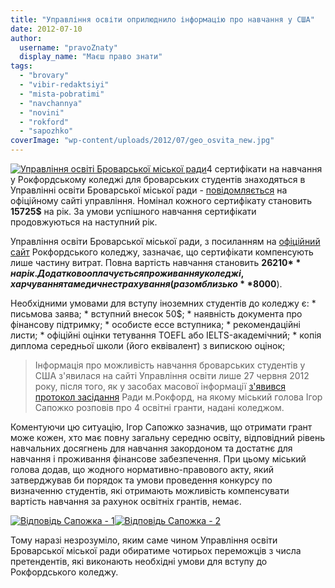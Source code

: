 ```yaml
---
title: "Управління освіти оприлюднило інформацію про навчання у США"
date: 2012-07-10
author: 
  username: "pravoZnaty"
  display_name: "Маєш право знати"
tags: 
  - "brovary"
  - "vibir-redaktsiyi"
  - "mista-pobratimi"
  - "navchannya"
  - "novini"
  - "rokford"
  - "sapozhko"
coverImage: "wp-content/uploads/2012/07/geo_osvita_new.jpg"
---
```


[![](https://mpz.brovary.org/wp-content/uploads/2012/07/geo_osvita_new.jpg "Управління освіті Броварської міської ради")](https://mpz.brovary.org/wp-content/uploads/2012/07/geo_osvita_new.jpg)4 сертифікати на навчання у Рокфордському коледжі для броварських студентів знаходяться в Управлінні освіти Броварської міської ради - [повідомляється](http://brovaru-osvita.ucoz.ua/news/http_brovaru_osvita_ucoz_ua_fp_forumimage_jpg/2012-06-27-2 "Управління освіти Бровари") на офіційному сайті управління. Номінал кожного сертифікату становить **15725$** на рік. За умови успішного навчання сертифікати продовжуються на наступний рік.

Управління освіти Броварської міської ради, з посиланням на [офіційний сайт](http://www.rockford.edu "Рокфордський коледж") Рокфордського коледжу, зазначає, що сертифікати компенсують лише частину витрат. Повна вартість навчання становить **26210$** на рік. Додатково оплачується проживання у коледжі, харчування та медичне страхування (разом близько **8000$**).

Необхідними умовами для вступу іноземних студентів до коледжу є: \* письмова заява; \* вступний внесок 50$; \* наявність документа про фінансову підтримку; \* особисте ессе вступника; \* рекомендаційні листи; \* офіційні оцінки тетування TOEFL або IELTS-академічний; \* копія диплома середньої школи (його еквівалент) з випискою оцінок;

> Інформація про можливість навчання броварських студентів у США з'явилася на сайті Управління освіти лише 27 червня 2012 року, після того, як у засобах масової інформації [з'явився протокол засідання](https://mpz.brovary.org/brovarski-studenti-mayut-mozhlivist-navchatisya-u-ssha/ "Рада міста Рокфорд") Ради м.Рокфорд, на якому міський голова Ігор Сапожко розповів про 4 освітні гранти, надані коледжом.

Коментуючи цю ситуацію, Ігор Сапожко зазначив, що отримати грант може кожен, хто має повну загальну середню освіту, відповідний рівень навчальних досягнень для навчання закордоном та достатнє для навчання і проживання фінансове забезпечення. При цьому міський голова додав, що жодного нормативно-правового акту, який затверджував би порядок та умови проведення конкурсу по визначенню студентів, які отримають можливість компенсувати вартість навчання за рахунок освітніх грантів, немає.

[![](https://mpz.brovary.org/wp-content/uploads/2012/07/usa1.png "Відповідь Сапожка - 1")](https://mpz.brovary.org/wp-content/uploads/2012/07/usa1.png)[![](https://mpz.brovary.org/wp-content/uploads/2012/07/usa2.png "Відповідь Сапожка - 2")](https://mpz.brovary.org/wp-content/uploads/2012/07/usa2.png)

Тому наразі незрозуміло, яким саме чином Управління освіти Броварської міської ради обиратиме чотирьох переможців з числа претендентів, які виконають необхідні умови для вступу до Рокфордського коледжу.
